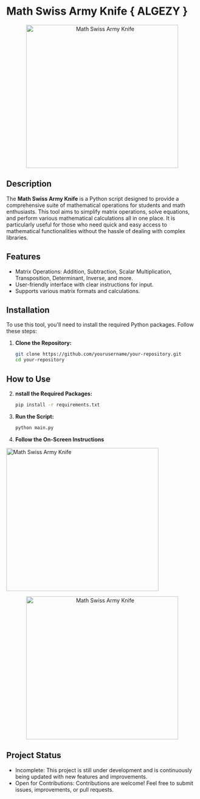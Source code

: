 # Math Swiss Army Knife { ALGEZY }

<p align="center">
  <img src="https://briefer.pro/images/pictures/blog/victorinox-5.jpeg" alt="Math Swiss Army Knife" width="400" height="375"/>
</p>

## Description

The **Math Swiss Army Knife** is a Python script designed to provide a comprehensive suite of mathematical operations for students and math enthusiasts. This tool aims to simplify matrix operations, solve equations, and perform various mathematical calculations all in one place. It is particularly useful for those who need quick and easy access to mathematical functionalities without the hassle of dealing with complex libraries.

## Features

- Matrix Operations: Addition, Subtraction, Scalar Multiplication, Transposition, Determinant, Inverse, and more.
- User-friendly interface with clear instructions for input.
- Supports various matrix formats and calculations.

## Installation

To use this tool, you'll need to install the required Python packages. Follow these steps:

1. **Clone the Repository:**

   ```bash
   git clone https://github.com/yourusername/your-repository.git
   cd your-repository


## How to Use

2. **nstall the Required Packages:**

   ```bash
   pip install -r requirements.txt

3. **Run the Script:**
    ```bash
   python main.py
    
4. **Follow the On-Screen Instructions**
   <p align="center">
  <img src="https://briefer.pro/images/pictures/blog/victorinox-5.jpeg" alt="Math Swiss Army Knife" width="400" height="375"/>
</p>

<p align="center">
  <img src="https://briefer.pro/images/pictures/blog/victorinox-5.jpeg" alt="Math Swiss Army Knife" width="400" height="375"/>
</p>


## Project Status

* Incomplete: This project is still under development and is continuously being updated with new features and improvements.
* Open for Contributions: Contributions are welcome! Feel free to submit issues, improvements, or pull requests.
